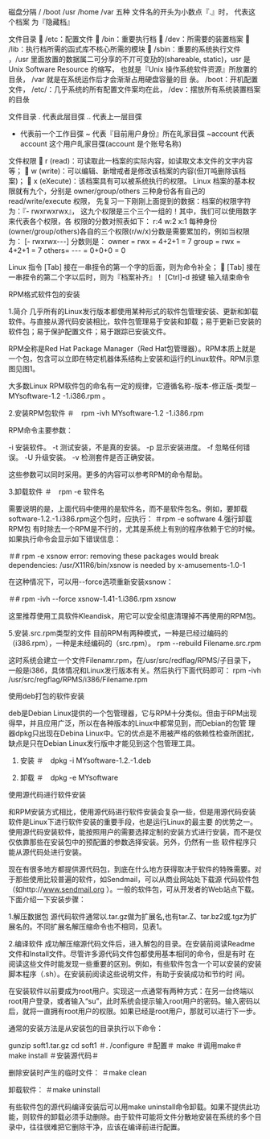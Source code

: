 磁盘分隔  / 	/boot	/usr		/home	/var 		五种
文件名的开头为小数点『.』时， 代表这个档案 为『隐藏档』

文件目录
 /etc：配置文件  /bin：重要执行档  /dev：所需要的装置档案  /lib：执行档所需的函式库不核心所需的模块  /sbin：重要的系统执行文件
，/usr 里面放置的数据属二可分享的不丌可变劢的(shareable, static)，usr 是 Unix Software Resource 的缩写， 也就是『Unix 操作系统软件资源』所放置的目彔，
/var 就是在系统运作后才会渐渐占用硬盘容量的目 彔。
/boot：开机配置文件，
/etc/：几乎系统的所有配置文件案均在此，
/dev：摆放所有系统装置档案的目彔

文件目录
. 代表此层目弽
.. 代表上一层目弽
- 代表前一个工作目弽
~ 代表『目前用户身份』所在癿家目弽
~account 代表 account 这个用户癿家目弽(account 是个账号名称)
 
文件权限
 r (read)：可读取此一档案的实际内容，如读取文本文件的文字内容等； 
 w (write)：可以编辑、新增戒者是修改该档案的内容(但丌吨删除该档案)； 
 x (eXecute)：该档案具有可以被系统执行的权限。
Linux 档案的基本权限就有九个，分别是 owner/group/others 三种身份各有自己的 read/write/execute 权限， 先复习一下刚刚上面提到的数据：档案的权限字符为：『- rwxrwxrwx』， 这九个权限是三个三个一组的！其中，我们可以使用数字来代表各个权限，各 权限的分数对照表如下： r:4 w:2 x:1 每种身份(owner/group/others)各自的三个权限(r/w/x)分数是需要累加的，例如当权限为： [- rwxrwx---] 分数则是： owner = rwx = 4+2+1 = 7 group = rwx = 4+2+1 = 7 others= --- = 0+0+0 = 0

Linux 指令
[Tab] 接在一串挃令的第一个字的后面，则为命令补全；  [Tab] 接在一串挃令的第二个字以后时，则为『档案补齐』！
[Ctrl]-d 按键 输入结束命令

RPM格式软件包的安装 

1.简介 
几乎所有的Linux发行版本都使用某种形式的软件包管理安装、更新和卸载软件。与直接从源代码安装相比，软件包管理易于安装和卸载；易于更新已安装的软件包；易于保护配置文件；易于跟踪已安装文件。

RPM全称是Red Hat Package Manager（Red Hat包管理器）。RPM本质上就是一个包，包含可以立即在特定机器体系结构上安装和运行的Linux软件。RPM示意图见图1。

大多数Linux RPM软件包的命名有一定的规律，它遵循名称-版本-修正版-类型－MYsoftware-1.2 -1.i386.rpm 。 

2.安装RPM包软件 
＃　rpm -ivh MYsoftware-1.2 -1.i386.rpm 

RPM命令主要参数： 

-i 安装软件。 
-t 测试安装，不是真的安装。 
-p 显示安装进度。 
-f 忽略任何错误。 
-U 升级安装。 
-v 检测套件是否正确安装。 


这些参数可以同时采用。更多的内容可以参考RPM的命令帮助。 

3.卸载软件 
＃　rpm -e 软件名 

需要说明的是，上面代码中使用的是软件名，而不是软件包名。例如，要卸载software-1.2.-1.i386.rpm这个包时，应执行： 
＃rpm -e software 
4.强行卸载RPM包 
有时除去一个RPM是不行的，尤其是系统上有别的程序依赖于它的时候。如果执行命令会显示如下错误信息： 

＃# rpm -e xsnow 
error: removing these packages would break dependencies: 
/usr/X11R6/bin/xsnow is needed by x-amusements-1.0-1 


在这种情况下，可以用--force选项重新安装xsnow： 

＃# rpm -ivh --force xsnow-1.41-1.i386.rpm 
xsnow 


这里推荐使用工具软件Kleandisk，用它可以安全彻底清理掉不再使用的RPM包。 

5.安装.src.rpm类型的文件 
目前RPM有两种模式，一种是已经过编码的（i386.rpm），一种是未经编码的（src.rpm）。 
rpm --rebuild Filename.src.rpm 

这时系统会建立一个文件Filenamr.rpm，在/usr/src/redflag/RPMS/子目录下，一般是i386，具体情况和Linux发行版本有关。然后执行下面代码即可：
rpm -ivh /usr/src/regflag/RPMS/i386/Filename.rpm 

使用deb打包的软件安装 

deb是Debian Linux提供的一个包管理器，它与RPM十分类似。但由于RPM出现得早，并且应用广泛，所以在各种版本的Linux中都常见到，而Debian的包管 理器dpkg只出现在Debina Linux中。它的优点是不用被严格的依赖性检查所困扰，缺点是只在Debian Linux发行版中才能见到这个包管理工具。

1. 安装 
＃　dpkg -i MYsoftware-1.2.-1.deb 

2. 卸载 
＃　dpkg -e MYsoftware 

使用源代码进行软件安装 

和RPM安装方式相比，使用源代码进行软件安装会复杂一些，但是用源代码安装软件是Linux下进行软件安装的重要手段，也是运行Linux的最主要 的优势之一。使用源代码安装软件，能按照用户的需要选择定制的安装方式进行安装，而不是仅仅依靠那些在安装包中的预配置的参数选择安装。另外，仍然有一些 软件程序只能从源代码处进行安装。

现在有很多地方都提供源代码包，到底在什么地方获得取决于软件的特殊需要。对于那些使用比较普遍的软件，如Sendmail，可以从商业网站处下载源 代码软件包（如http://www.sendmail.org ）。一般的软件包，可从开发者的Web站点下载。下面介绍一下安装步骤：

1.解压数据包 
源代码软件通常以.tar.gz做为扩展名,也有tar.Z、tar.bz2或.tgz为扩展名的。不同扩展名解压缩命令也不相同，见表1。 


2.编译软件 
成功解压缩源代码文件后，进入解包的目录。在安装前阅读Readme文件和Install文件。尽管许多源代码文件包都使用基本相同的命令，但是有时 在阅读这些文件时能发现一些重要的区别。例如，有些软件包含一个可以安装的安装脚本程序（.sh）。在安装前阅读这些说明文件，有助于安装成功和节约时 间。

在安装软件以前要成为root用户。实现这一点通常有两种方式：在另一台终端以root用户登录，或者输入“su”，此时系统会提示输入root用户的密码。输入密码以后，就将一直拥有root用户的权限。如果已经是root用户，那就可以进行下一步。

通常的安装方法是从安装包的目录执行以下命令： 

gunzip soft1.tar.gz 
cd soft1 
＃. /configure ＃配置＃ 
make ＃调用make＃ 
make install ＃安装源代码＃ 


删除安装时产生的临时文件： 
＃make clean 

卸载软件： 
＃make uninstall 

有些软件包的源代码编译安装后可以用make uninstall命令卸载。如果不提供此功能，则软件的卸载必须手动删除。由于软件可能将文件分散地安装在系统的多个目录中，往往很难把它删除干净，应该在编译前进行配置。